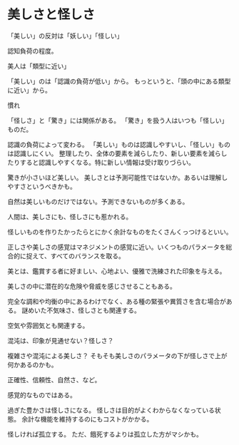 # 美しさと怪しさ

「美しい」の反対は「妖しい」「怪しい」

認知負荷の程度。

美人は「類型に近い」

「美しい」のは「認識の負荷が低い」から。
もっというと、「頭の中にある類型に近い」から。

慣れ

「怪しさ」と「驚き」には関係がある。
「驚き」を扱う人はいつも「怪しい」ものだ。

認識の負荷によって変わる。
「美しい」ものは認識しやすいし、「怪しい」ものは認識しにくい。
整理したり、全体の要素を減らしたり、新しい要素を減らしたりすると認識しやすくなる。特に新しい情報は受け取りづらい。

驚きが小さいほど美しい。
美しさとは予測可能性ではないか。あるいは理解しやすさというべきかも。

自然は美しいものだけではない。予測できないものが多くある。

人間は、美しさにも、怪しさにも惹かれる。

怪しいものを作りたかったらとにかく余計なものをたくさんくっつけるといい。

正しさや美しさの感覚はマネジメントの感覚に近い。いくつものパラメータを総合的に捉えて、すべてのバランスを取る。

美とは、鑑賞する者に好ましい、心地よい、優雅で洗練された印象を与える。

美しさの中に潜在的な危険や脅威を感じさせることもある。

完全な調和や均衡の中にあるわけでなく、ある種の緊張や異質さを含む場合がある。
謎めいた不気味さ、怪しさとも関連する。

空気や雰囲気とも関連する。

混沌は、印象が見通せない？怪しさ？

複雑さや混沌による美しさ？
そもそも美しさのパラメータの下が怪しさで上が何かあるのかも。

正確性、信頼性、自然さ、など。

感覚的なものではある。

過ぎた豊かさは怪しさになる。
怪しさは目的がよくわからなくなっている状態。
余計な機能を維持するのにもコストがかかる。

怪しければ孤立する。
ただ、餓死するよりは孤立した方がマシかも。
